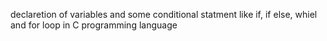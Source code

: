 declaretion of variables and some conditional statment like if, if else, whiel and for loop in C programming language
